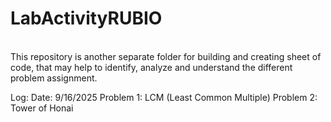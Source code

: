 # LabActivityRUBIO
<br> This repository is another separate folder for building and creating sheet of code, that may help to identify, analyze and understand the different problem assignment. <br>

Log:
Date: 9/16/2025
Problem 1: LCM (Least Common Multiple)
Problem 2: Tower of Honai
